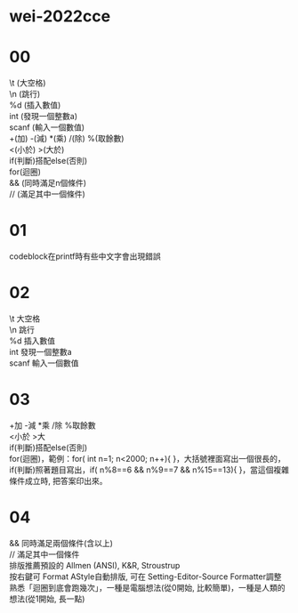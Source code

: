 # wei-2022cce
# 00
\t (大空格)\
\n (跳行)\
%d (插入數值)\
int (發現一個整數a)\
scanf (輸入一個數值)\
+(加) -(減) *(乘) /(除) %(取餘數)\
<(小於) >(大於)\
if(判斷)搭配else(否則)\
for(迴圈)\
&& (同時滿足n個條件)\
// (滿足其中一個條件)

# 01
codeblock在printf時有些中文字會出現錯誤

# 02
\t 大空格\
\n 跳行\
%d 插入數值\
int 發現一個整數a\
scanf 輸入一個數值

# 03
+加 -減 *乘 /除 %取餘數\
<小於 >大\
if(判斷)搭配else(否則)\
for(迴圈)，範例：for( int n=1; n<2000; n++){ }，大括號裡面寫出一個很長的，if(判斷)照著題目寫出，if( n%8==6 && n%9==7 && n%15==13){ }，當這個複雜條件成立時, 把答案印出來。

# 04
&& 同時滿足兩個條件(含以上)\
// 滿足其中一個條件\
排版推薦預設的 Allmen (ANSI), K&R, Stroustrup\
按右鍵可 Format AStyle自動排版, 可在 Setting-Editor-Source Formatter調整\
熟悉「迴圈到底會跑幾次」，一種是電腦想法(從0開始, 比較簡單)，一種是人類的想法(從1開始, 長一點)
